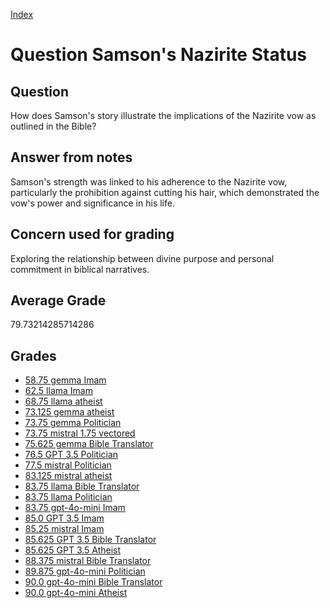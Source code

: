 
[Index](../../index.md)
# Question Samson's Nazirite Status
## Question
How does Samson's story illustrate the implications of the Nazirite vow as outlined in the Bible?

## Answer from notes
Samson's strength was linked to his adherence to the Nazirite vow, particularly the prohibition against cutting his hair, which demonstrated the vow's power and significance in his life.

## Concern used for grading
Exploring the relationship between divine purpose and personal commitment in biblical narratives.

## Average Grade
79.73214285714286

## Grades
 * [58.75 gemma Imam](../answers/gemma_Imam/Samson_s_Nazirite_Status.md)
 * [62.5 llama Imam](../answers/llama_Imam/Samson_s_Nazirite_Status.md)
 * [68.75 llama atheist](../answers/llama_atheist/Samson_s_Nazirite_Status.md)
 * [73.125 gemma atheist](../answers/gemma_atheist/Samson_s_Nazirite_Status.md)
 * [73.75 gemma Politician](../answers/gemma_Politician/Samson_s_Nazirite_Status.md)
 * [73.75 mistral 1.75 vectored](../answers/mistral_1.75_vectored/Samson_s_Nazirite_Status.md)
 * [75.625 gemma Bible Translator](../answers/gemma_Bible_Translator/Samson_s_Nazirite_Status.md)
 * [76.5 GPT 3.5 Politician](../answers/GPT_3.5_Politician/Samson_s_Nazirite_Status.md)
 * [77.5 mistral Politician](../answers/mistral_Politician/Samson_s_Nazirite_Status.md)
 * [83.125 mistral atheist](../answers/mistral_atheist/Samson_s_Nazirite_Status.md)
 * [83.75 llama Bible Translator](../answers/llama_Bible_Translator/Samson_s_Nazirite_Status.md)
 * [83.75 llama Politician](../answers/llama_Politician/Samson_s_Nazirite_Status.md)
 * [83.75 gpt-4o-mini Imam](../answers/gpt-4o-mini_Imam/Samson_s_Nazirite_Status.md)
 * [85.0 GPT 3.5 Imam](../answers/GPT_3.5_Imam/Samson_s_Nazirite_Status.md)
 * [85.25 mistral Imam](../answers/mistral_Imam/Samson_s_Nazirite_Status.md)
 * [85.625 GPT 3.5 Bible Translator](../answers/GPT_3.5_Bible_Translator/Samson_s_Nazirite_Status.md)
 * [85.625 GPT 3.5 Atheist](../answers/GPT_3.5_Atheist/Samson_s_Nazirite_Status.md)
 * [88.375 mistral Bible Translator](../answers/mistral_Bible_Translator/Samson_s_Nazirite_Status.md)
 * [89.875 gpt-4o-mini Politician](../answers/gpt-4o-mini_Politician/Samson_s_Nazirite_Status.md)
 * [90.0 gpt-4o-mini Bible Translator](../answers/gpt-4o-mini_Bible_Translator/Samson_s_Nazirite_Status.md)
 * [90.0 gpt-4o-mini Atheist](../answers/gpt-4o-mini_Atheist/Samson_s_Nazirite_Status.md)

